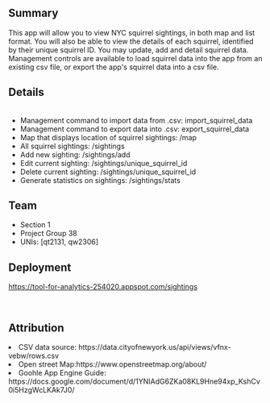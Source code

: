 <h2> Summary </h2>

<p>
This app will allow you to view NYC squirrel sightings, in both map and list format. You will also be able to view the details of each squirrel, identified by their unique squirrel ID. You may update, add and detail squirrel data. Management controls are available to load squirrel data into the app from an existing csv file, or export the app's squirrel data into a csv file.
</p>

<p>
<h2> Details </h2>
<ul>
<br>
<li> Management command to import data from .csv: import_squirrel_data
<li> Management command to export data into .csv: export_squirrel_data
<li> Map that displays location of squirrel sightings: /map
<li> All squirrel sightings: /sightings
<li> Add new sighting: /sightings/add
<li> Edit current sighting: /sightings/unique_squirrel_id
<li> Delete current sighting: /sightings/unique_squirrel_id
<li> Generate statistics on sightings: /sightings/stats 
</ul>
</p> 

<p>
<h2> Team </h2>
<ul>
<li> Section 1
<li> Project Group 38
<li> UNIs: [qt2131, qw2306] 
</ul>
</p>

<p>
<h2> Deployment </h2>
<a href= "https://tool-for-analytics-254020.appspot.com/sightings">https://tool-for-analytics-254020.appspot.com/sightings</a>
</p>

<br>
<p>
<h2>Attribution </h2>
<li> CSV data source: https://data.cityofnewyork.us/api/views/vfnx-vebw/rows.csv 
<li> Open street Map:https://www.openstreetmap.org/about/
<li> Goohle App Engine Guide: https://docs.google.com/document/d/1YNIAdG6ZKa08KL9Hne94xp_KshCv0i5HzgWcLKAk7J0/
</p>
